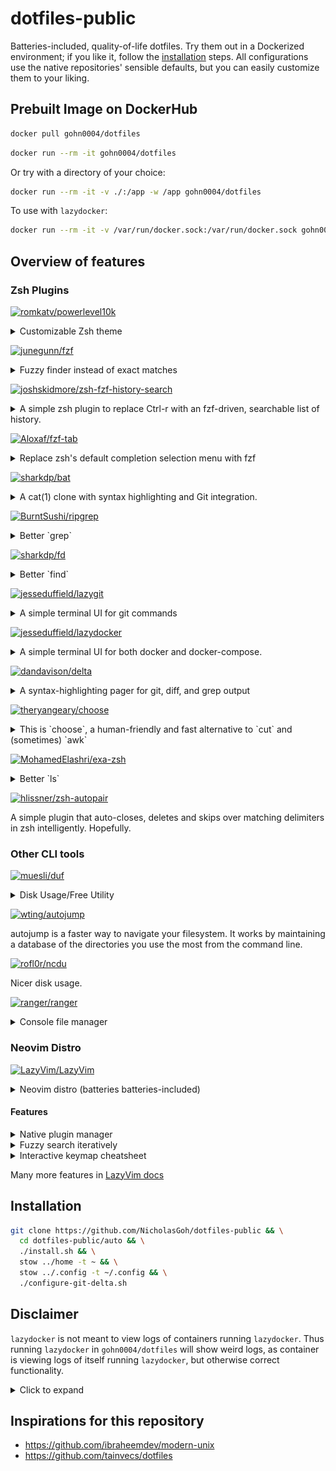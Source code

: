 # dotfiles-public

Batteries-included, quality-of-life dotfiles. Try them out in a Dockerized environment; if you like it, follow the [installation](#installation) steps. All configurations use the native repositories' sensible defaults, but you can easily customize them to your liking.

## Prebuilt Image on DockerHub

```bash
docker pull gohn0004/dotfiles
```

```bash
docker run --rm -it gohn0004/dotfiles
```

Or try with a directory of your choice:

```bash
docker run --rm -it -v ./:/app -w /app gohn0004/dotfiles
```

To use with `lazydocker`:

```bash
docker run --rm -it -v /var/run/docker.sock:/var/run/docker.sock gohn0004/dotfiles
```

## Overview of features

### Zsh Plugins

[![romkatv/powerlevel10k](https://img.shields.io/github/stars/romkatv/powerlevel10k?label=romkatv%2Fpowerlevel10k)](https://github.com/romkatv/powerlevel10k)

<details>
  <summary>Customizable Zsh theme</summary>

![preview](https://raw.githubusercontent.com/romkatv/powerlevel10k-media/master/prompt-styles-high-contrast.png)

</details>

[![junegunn/fzf](https://img.shields.io/github/stars/junegunn/fzf?label=junegunn%2Ffzf)](https://github.com/junegunn/fzf)

<details>
  <summary>Fuzzy finder instead of exact matches</summary>

![preview](https://raw.githubusercontent.com/junegunn/i/master/fzf-preview.png)

</details>

[![joshskidmore/zsh-fzf-history-search](https://img.shields.io/github/stars/joshskidmore/zsh-fzf-history-search?label=joshskidmore%2Fzsh-fzf-history-search)](https://github.com/joshskidmore/zsh-fzf-history-search)
<details>
  <summary>A simple zsh plugin to replace Ctrl-r with an fzf-driven, searchable list of history.</summary>

![preview](https://camo.githubusercontent.com/72752552f5d12b1d4a3de4167e548c6ed6373405e1787a2a2132db21a306005a/68747470733a2f2f6a6f73682e73682f355550722e706e67)

</details>

[![Aloxaf/fzf-tab](https://img.shields.io/github/stars/Aloxaf/fzf-tab?label=Aloxaf%2Ffzf-tab)](https://github.com/Aloxaf/fzf-tab)

<details>
  <summary>Replace zsh's default completion selection menu with fzf</summary>

[![asciicast](https://asciinema.org/a/293849.svg)](https://asciinema.org/a/293849)

</details>

[![sharkdp/bat](https://img.shields.io/github/stars/sharkdp/bat?label=sharkdp%2Fbat)](https://github.com/sharkdp/bat)

<details>
  <summary>A cat(1) clone with syntax highlighting and Git integration.</summary>

![preview](https://camo.githubusercontent.com/a9789c5200bdb0a22602643d7bf85f0f424ddd4259e763abc865609010c5e228/68747470733a2f2f696d6775722e636f6d2f724773646e44652e706e67)

</details>

[![BurntSushi/ripgrep](https://img.shields.io/github/stars/BurntSushi/ripgrep?label=BurntSushi%2Fripgrep)](https://github.com/BurntSushi/ripgrep)


<details>
  <summary>Better `grep`</summary>

![preview](https://burntsushi.net/stuff/ripgrep1.png)

</details>

[![sharkdp/fd](https://img.shields.io/github/stars/sharkdp/fd?label=sharkdp%2Ffd)](https://github.com/sharkdp/fd)


<details>
  <summary>Better `find`</summary>

![preview](https://github.com/sharkdp/fd/raw/master/doc/screencast.svg)

</details>

[![jesseduffield/lazygit](https://img.shields.io/github/stars/jesseduffield/lazygit?label=jesseduffield%2Flazygit)](https://github.com/jesseduffield/lazygit)


<details>
  <summary>A simple terminal UI for git commands</summary>

![preview](https://github.com/jesseduffield/lazygit/raw/assets/demo/commit_and_push-compressed.gif)

Commitizen integration:
![preview](./assets/commitizen.gif)

</details>

[![jesseduffield/lazydocker](https://img.shields.io/github/stars/jesseduffield/lazydocker?label=jesseduffield%2Flazydocker)](https://github.com/jesseduffield/lazydocker)
<details>
  <summary>A simple terminal UI for both docker and docker-compose.</summary>

![preview](https://github.com/jesseduffield/lazydocker/raw/master/docs/resources/demo3.gif)

</details>

[![dandavison/delta](https://img.shields.io/github/stars/dandavison/delta?label=dandavison%2Fdelta)](https://github.com/dandavison/delta)

<details>
  <summary>A syntax-highlighting pager for git, diff, and grep output</summary>

![preview](https://user-images.githubusercontent.com/52205/86275526-76792100-bba1-11ea-9e78-6be9baa80b29.png)

</details>

[![theryangeary/choose](https://img.shields.io/github/stars/theryangeary/choose?label=theryangeary%2Fchoose)](https://github.com/theryangeary/choose)

<details>
  <summary>This is `choose`, a human-friendly and fast alternative to `cut` and (sometimes) `awk`</summary>

[![`choose` demo](https://asciinema.org/a/315932.png)](https://asciinema.org/a/315932?autoplay=1)

</details>

[![MohamedElashri/exa-zsh](https://img.shields.io/github/stars/MohamedElashri/exa-zsh?label=MohamedElashri%2Fexa-zsh)](https://github.com/MohamedElashri/exa-zsh)

<details>
  <summary>Better `ls`</summary>

![preview](https://github.com/eza-community/eza/raw/main/docs/images/screenshots.png)

</details>

[![hlissner/zsh-autopair](https://img.shields.io/github/stars/hlissner/zsh-autopair?label=hlissner%2Fzsh-autopair)](https://github.com/hlissner/zsh-autopair)

A simple plugin that auto-closes, deletes and skips over matching delimiters in zsh intelligently. Hopefully.

### Other CLI tools

[![muesli/duf](https://img.shields.io/github/stars/muesli/duf?label=muesli%2Fduf)](https://github.com/muesli/duf)

<details>
  <summary>Disk Usage/Free Utility</summary>

![preview](https://github.com/muesli/duf/raw/master/duf.png)

</details>

[![wting/autojump](https://img.shields.io/github/stars/wting/autojump?label=wting%2Fautojump)](https://github.com/wting/autojump)

autojump is a faster way to navigate your filesystem. It works by maintaining a database of the directories you use the most from the command line.

[![rofl0r/ncdu](https://img.shields.io/github/stars/rofl0r/ncdu?label=rofl0r%2Fncdu)](https://github.com/rofl0r/ncdu)

Nicer disk usage.

[![ranger/ranger](https://img.shields.io/github/stars/ranger/ranger?label=ranger%2Franger)](https://github.com/ranger/ranger)

<details>
  <summary>Console file manager</summary>

![preview](https://raw.githubusercontent.com/ranger/ranger-assets/master/screenshots/twopane.png)

</details>

### Neovim Distro

[![LazyVim/LazyVim](https://img.shields.io/github/stars/LazyVim/LazyVim?label=LazyVim%2FLazyVim)](https://github.com/LazyVim/LazyVim)

<details>
  <summary>Neovim distro (batteries batteries-included)</summary>

![image](https://user-images.githubusercontent.com/292349/211285846-0b7bb3bf-0462-4029-b64c-4ee1d037fc1c.png)
![image](https://user-images.githubusercontent.com/292349/213447056-92290767-ea16-430c-8727-ce994c93e9cc.png)

</details>

#### Features

<details>
  <summary>Native plugin manager</summary>

![preview](https://user-images.githubusercontent.com/292349/208301737-68fb279c-ba70-43ef-a369-8c3e8367d6b1.png)

</details>

<details>
  <summary>Fuzzy search iteratively</summary>

1. Fuzzy search `run`, then fuzzy search the results for `dockerfile`
1. Fuzzy search `run`, then fuzzy search the results for files: `dockerfile`

![preview](./assets/fuzzy-search.gif)

</details>

<details>
  <summary>Interactive keymap cheatsheet</summary>

![preview](https://user-images.githubusercontent.com/292349/211862473-1ff5ee7a-3bb9-4782-a9f6-014f0e5d4474.png)

</details>

Many more features in [LazyVim docs](https://www.lazyvim.org/)

## Installation

```bash
git clone https://github.com/NicholasGoh/dotfiles-public && \
  cd dotfiles-public/auto && \
  ./install.sh && \
  stow ../home -t ~ && \
  stow ../.config -t ~/.config && \
  ./configure-git-delta.sh
```

## Disclaimer

`lazydocker` is not meant to view logs of containers running `lazydocker`. Thus running `lazydocker` in `gohn0004/dotfiles` will show weird logs, as container is viewing logs of itself running `lazydocker`, but otherwise correct functionality.

<details>
  <summary>Click to expand</summary>

![preview](./assets/lazydocker-disclaimer.png)

</details>

## Inspirations for this repository

- https://github.com/ibraheemdev/modern-unix
- https://github.com/tainvecs/dotfiles

